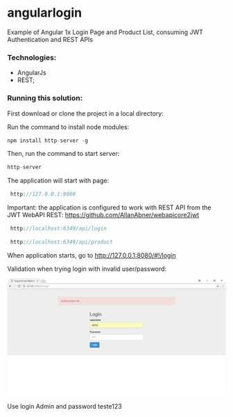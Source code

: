 # angularlogin
Example of Angular 1x Login Page and Product List, consuming JWT Authentication and REST APIs

### Technologies:

- AngularJs
- REST;

### Running this solution:

First download or clone the project in a local directory:

Run the command to install node modules:

```javascript
npm install http-server -g
```
Then, run the command to start server:

```javascript
http-server
```

The application will start with page:

```javascript
 http://127.0.0.1:8080
```

Important: the application is configured to work with REST API from the JWT WebAPI REST: https://github.com/AllanAbner/webapicore2jwt

```javascript
 http://localhost:6349/api/login
```
```javascript
 http://localhost:6349/api/product 
```

When application starts, go to http://127.0.0.1:8080/#!/login

Validation when trying login with invalid user/password:

![Alt text](image/AuthFail.png "Login Failed")

Use login Admin and password teste123